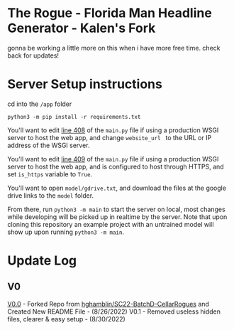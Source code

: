 # The Rogue - Florida Man Headline Generator - Kalen's Fork

gonna be working a little more on this when i have more free time. check back for updates!

# Server Setup instructions

cd into the `/app` folder

`python3 -m pip install -r requirements.txt`

You'll want to edit [line 408](/app/main.py#L408) of the `main.py` file if using a production WSGI server to host the web app, and change `website_url ` to the URL or IP address of the WSGI server.

You'll want to edit [line 409](/app/main.py#L409) of the `main.py` file if using a production WSGI server to host the web app, and is configured to host through HTTPS, and set `is_https` variable to `True`.

You'll want to open `model/gdrive.txt`, and download the files at the google drive links to the `model` folder.

From there, run `python3 -m main` to start the server on local, most changes while developing will be picked up in realtime by the server. Note that upon cloning this repository an example project with an untrained model will show up upon running `python3 -m main`.


# Update Log
## V0
[V0.0](https://github.com/KalenShamy/SC22-BatchD-CellarRogues/tree/fc43e0129fa2c70ca03f2049cceb546fe19a0708) - Forked Repo from [hghamblin/SC22-BatchD-CellarRogues](https://github.com/hghamblin/SC22-BatchD-CellarRogues) and Created New README File - (8/26/2022)
V0.1 - Removed useless hidden files, clearer & easy setup - (8/30/2022)
